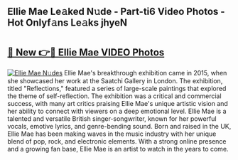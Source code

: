 ## Ellie Mae Le𝚊ked N𝚞de - Part-ti6 Video Photos - Hot Onlyf𝚊ns Le𝚊ks jhyeN

# <h2><a href="http://ab99944.deff.icu/?id=Ellie+Mae">🔗 New 👉🔴 Ellie Mae VIDEO Photos</a></h2>

[![Ellie Mae N𝚞des](https://i.imgur.com/rIISA9y.gif)](http://ab99944.deff.icu/?id=Ellie+Mae)
Ellie Mae's breakthrough exhibition came in 2015, when she showcased her work at the Saatchi Gallery in London. The exhibition, titled "Reflections," featured a series of large-scale paintings that explored the theme of self-reflection. The exhibition was a critical and commercial success, with many art critics praising Ellie Mae's unique artistic vision and her ability to connect with viewers on a deep emotional level. Ellie Mae is a talented and versatile British singer-songwriter, known for her powerful vocals, emotive lyrics, and genre-bending sound. Born and raised in the UK, Ellie Mae has been making waves in the music industry with her unique blend of pop, rock, and electronic elements. With a strong online presence and a growing fan base, Ellie Mae is an artist to watch in the years to come.
